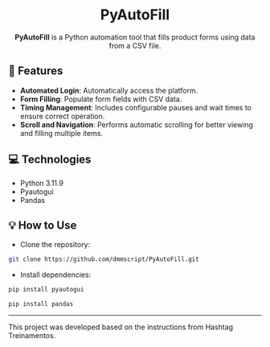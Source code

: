 <h1 align="center" style="font-weight: bold;">PyAutoFill</h1>

<p align="center">
<b>PyAutoFill</b> is a Python automation tool that fills product forms using data from a CSV file.
</p>

<h2 style="font-weight: bold;">📍 Features</h2>

- <b>Automated Login</b>: Automatically access the platform.
- <b>Form Filling</b>: Populate form fields with CSV data.
- <b>Timing Management</b>: Includes configurable pauses and wait times to ensure correct operation.
- <b>Scroll and Navigation</b>: Performs automatic scrolling for better viewing and filling multiple items.

<h2 style="font-weight: bold;">💻 Technologies</h2>

- Python 3.11.9
- Pyautogui
- Pandas

<h2 style="font-weight: bold;">💡 How to Use</h2>

- Clone the repository:

```bash
git clone https://github.com/dmmscript/PyAutoFill.git
```

- <p>Install dependencies:</p>

```bash
pip install pyautogui
```

```bash
pip install pandas
```

---

This project was developed based on the instructions from Hashtag Treinamentos.
